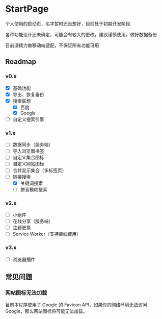 # StartPage

个人使用的启动页，名字暂时还没想好，目前处于初期开发阶段

各种功能设计还未确定，可能会有较大的更改，建议谨慎使用，做好数据备份

目前没精力做移动端适配，不保证所有功能可用

## Roadmap

### v0.x

- [x] 基础功能
- [x] 导出、恢复备份
- [x] 搜索联想
  - [x] 百度
  - [x] Google
- [ ] 自定义搜索引擎

### v1.x

- [ ] 数据同步（服务端）
- [ ] 导入浏览器书签
- [ ] 自定义集合图标
- [ ] 自定义网站图标
- [ ] 合并显示集合（多标签页）
- [ ] 链接搜索
  - [x] 关键词搜索
  - [ ] 拼音模糊搜索

### v2.x

- [ ] 小组件
- [ ] 在线分享（服务端）
- [ ] 主题更换
- [ ] Service Worker（支持离线使用）

### v3.x

- [ ] 浏览器插件

## 常见问题

### 网站图标无法加载

目前本程序使用了 Google 的 Favicon API，如果你的网络环境无法访问 Google，那么网站图标将可能无法加载。
